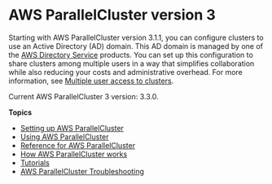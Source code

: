 # AWS ParallelCluster version 3<a name="parallelcluster-version-3"></a>

Starting with AWS ParallelCluster version 3\.1\.1, you can configure clusters to use an Active Directory \(AD\) domain\. This AD domain is managed by one of the [AWS Directory Service](https://aws.amazon.com/directoryservice/) products\. You can set up this configuration to share clusters among multiple users in a way that simplifies collaboration while also reducing your costs and administrative overhead\. For more information, see [Multiple user access to clusters](multi-user-v3.md)\.

Current AWS ParallelCluster 3 version: 3\.3\.0\.

**Topics**
+ [Setting up AWS ParallelCluster](install-v3.md)
+ [Using AWS ParallelCluster](using-parallelcluster-v3.md)
+ [Reference for AWS ParallelCluster](reference-version-3.md)
+ [How AWS ParallelCluster works](functional-v3.md)
+ [Tutorials](tutorials-v3.md)
+ [AWS ParallelCluster Troubleshooting](troubleshooting-v3.md)